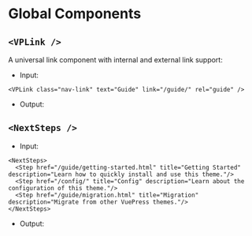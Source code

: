 # Global Components

## `<VPLink />`

A universal link component with internal and external link support:

- Input:

```vue
<VPLink class="nav-link" text="Guide" link="/guide/" rel="guide" />
```

- Output:

<VPLink class="nav-link" text="Guide" link="/guide/" rel="guide" />

## `<NextSteps />`

- Input:

```vue
<NextSteps>
  <Step href="/guide/getting-started.html" title="Getting Started" description="Learn how to quickly install and use this theme."/>
  <Step href="/config/" title="Config" description="Learn about the configuration of this theme."/>
  <Step href="/guide/migration.html" title="Migration" description="Migrate from other VuePress themes."/>
</NextSteps>
```

- Output:

<NextSteps>
  <Step href="/guide/getting-started.html" title="Getting Started" description="Learn how to quickly install and use this theme."/>
  <Step href="/config/" title="Config" description="Learn about the configuration of this theme."/>
  <Step href="/guide/migration.html" title="Migration" description="Migrate from other VuePress themes."/>
</NextSteps>
